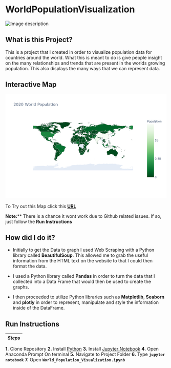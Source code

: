 # WorldPopulationVisualization
![Image description](https://pfe-pfizercom-prod.s3.amazonaws.com/featured_article/hero_header/world_data1920x600.jpg)

## What is this Project?
This is a project that I created in order to visualize population data for countries around the world. What this is meant to do is give people insight on the many relationships and trends that are present in the worlds growing population. This also displays the many ways that we can represent data.

## Interactive Map
![Image description](https://github.com/erick576/WorldPopulationVisualization/blob/master/newplot.png)

To Try out this Map click this [**URL**](https://nbviewer.jupyter.org/github/erick576/WorldPopulationVisualization/blob/master/.ipynb_checkpoints/World_Population_Visualization-checkpoint.ipynb)

**Note:**** There is a chance it wont work due to Github related issues. If so, just follow the **Run Instructions**

## How did I do it?
- Initially to get the Data to graph I used Web Scraping with a Python library called **BeautifulSoup**. This allowed me to grab the useful information from the HTML text on the website to that I could then format the data. 

- I used a Python library called **Pandas** in order to turn the data that I collected into a Data Frame that would then be used to create the graphs.

- I then proceeded to utilize Python libraries such as **Matplotlib**, **Seaborn** and **plotly** in order to represent, manipulate and style the information inside of the DataFrame.

## Run Instructions
| *Steps* |
|----|
**1.** Clone Repository
**2.** Install [Python](https://realpython.com/installing-python/)
**3.** Install [Jupyter Notebook](https://jupyter.readthedocs.io/en/latest/install.html)
**4.** Open Anaconda Prompt On terminal
**5.** Navigate to Project Folder
**6.** Type **```jupyter notebook```**
**7.** Open **```World_Population_Visualization.ipynb```**
